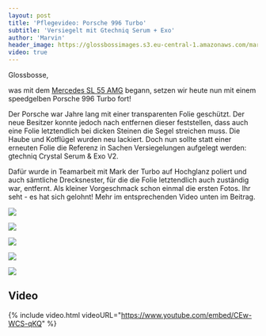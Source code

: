 ```yaml
---
layout: post
title: 'Pflegevideo: Porsche 996 Turbo'
subtitle: 'Versiegelt mit Gtechniq Serum + Exo'
author: 'Marvin'
header_image: https://glossbossimages.s3.eu-central-1.amazonaws.com/marvin/996turbo-bilder/DSC02067.jpg
video: true
---
```


Glossbosse,

was mit dem [Mercedes SL 55 AMG](https://glossboss.de/pflegeberichte/sl-55-amg-video-gyeon-prime/) begann, setzen wir heute nun mit einem speedgelben Porsche 996 Turbo fort!

Der Porsche war Jahre lang mit einer transparenten Folie geschützt. Der neue Besitzer konnte jedoch nach entfernen dieser feststellen, dass auch eine Folie letztendlich bei dicken Steinen die Segel streichen muss.
Die Haube und Kotflügel wurden neu lackiert. Doch nun sollte statt einer erneuten Folie die Referenz in Sachen Versiegelungen aufgelegt werden: gtechniq Crystal Serum & Exo V2.

Dafür wurde in Teamarbeit mit Mark der Turbo auf Hochglanz poliert und auch sämtliche Drecksnester, für die die Folie letztendlich auch zuständig war, entfernt. Als kleiner Vorgeschmack schon einmal die ersten Fotos.
Ihr seht - es hat sich gelohnt! Mehr im entsprechenden Video unten im Beitrag.


![](https://glossbossimages.s3.eu-central-1.amazonaws.com/marvin/996turbo-bilder/DSC02063.jpg)

![](https://glossbossimages.s3.eu-central-1.amazonaws.com/marvin/996turbo-bilder/DSC02065.jpg)

![](https://glossbossimages.s3.eu-central-1.amazonaws.com/marvin/996turbo-bilder/DSC02067.jpg)

![](https://glossbossimages.s3.eu-central-1.amazonaws.com/marvin/996turbo-bilder/DSC02070.jpg)

![](https://glossbossimages.s3.eu-central-1.amazonaws.com/marvin/996turbo-bilder/DSC02072.jpg)

## Video

{% include video.html videoURL="https://www.youtube.com/embed/CEw-WCS-qKQ" %}